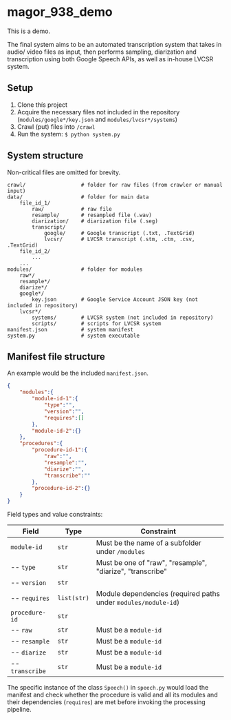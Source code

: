 # magor_938_demo

This is a demo.

The final system aims to be an automated transcription system that takes in audio/ video files as input, then performs sampling, diarization and transcription using both Google Speech APIs, as well as in-house LVCSR system.

## Setup

1. Clone thís project
1. Acquire the necessary files not included in the repository (`modules/google*/key.json` and `modules/lvcsr*/systems`)
1. Crawl (put) files into `/crawl`
1. Run the system: `$ python system.py`

## System structure

Non-critical files are omitted for brevity.

```
crawl/                  # folder for raw files (from crawler or manual input)
data/                   # folder for main data 
    file_id_1/
        raw/            # raw file
        resample/       # resampled file (.wav)
        diarization/    # diarization file (.seg)
        transcript/
            google/     # Google transcript (.txt, .TextGrid)
            lvcsr/      # LVCSR transcript (.stm, .ctm, .csv, .TextGrid)
    file_id_2/
        ...
    ...
modules/                # folder for modules
    raw*/
    resample*/
    diarize*/
    google*/
        key.json        # Google Service Account JSON key (not included in repository)
    lvcsr*/
        systems/        # LVCSR system (not included in repository)
        scripts/        # scripts for LVCSR system
manifest.json           # system manifest
system.py               # system executable
```

## Manifest file structure

An example would be the included `manifest.json`.

```json
{
    "modules":{
        "module-id-1":{
            "type":"",
            "version":"",
            "requires":[]
        },
        "module-id-2":{}
    },
    "procedures":{
        "procedure-id-1":{
            "raw":"",
            "resample":"",
            "diarize":"",
            "transcribe":""
        },
        "procedure-id-2":{}
    }
}
```

Field types and value constraints:

| Field | Type | Constraint
| --- | --- | --- 
| `module-id` | `str` | Must be the name of a subfolder under `/modules`
| -- `type` | `str` | Must be one of "raw", "resample", "diarize", "transcribe"
| -- `version` | `str` |
| -- `requires` | `list(str)` | Module dependencies (required paths under `modules/module-id`)
| `procedure-id` | `str` | 
| -- `raw` | `str` | Must be a `module-id`
| -- `resample` | `str` | Must be a `module-id`
| -- `diarize` | `str` | Must be a `module-id`
| -- `transcribe` | `str` | Must be a `module-id`

The specific instance of the class `Speech()` in `speech.py` would load the manifest and check whether the procedure is valid and all its modules and their dependencies (`requires`) are met before invoking the processing pipeline.